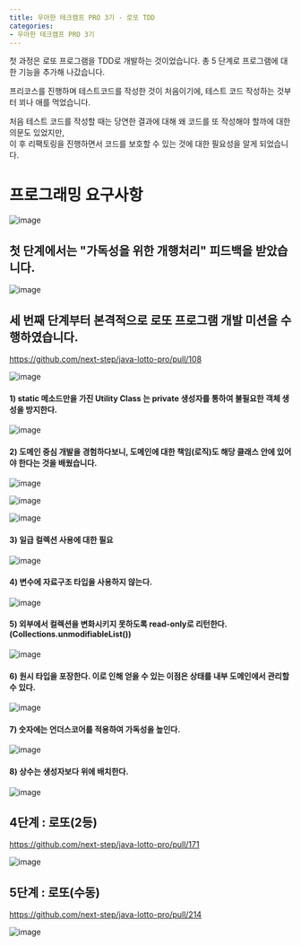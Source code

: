 ```yaml
---
title: 우아한 테크캠프 PRO 3기 - 로또 TDD
categories:
- 우아한 테크캠프 PRO 3기
---
```


첫 과정은 로또 프로그램을 TDD로 개발하는 것이었습니다. 총 5 단계로 프로그램에 대한 기능을 추가해 나갔습니다.

프리코스를 진행하며 테스트코드를 작성한 것이 처음이기에, 테스트 코드 작성하는 것부터 꾀나 애를 먹었습니다.

처음 테스트 코드를 작성할 때는 당연한 결과에 대해 왜 코드를 또 작성해야 할까에 대한 의문도 있었지만,   
이 후 리팩토링을 진행하면서 코드를 보호할 수 있는 것에 대한 필요성을 알게 되었습니다.


# 프로그래밍 요구사항

![image](https://user-images.githubusercontent.com/72685070/153009985-7f045675-1960-4771-983e-6bb11252826d.png)


## 첫 단계에서는 "가독성을 위한 개행처리" 피드백을 받았습니다.

![image](https://user-images.githubusercontent.com/72685070/153001820-2216f33e-fc14-4931-b8f7-d4df65a38652.png)


## 세 번째 단계부터 본격적으로 로또 프로그램 개발 미션을 수행하였습니다.

<https://github.com/next-step/java-lotto-pro/pull/108>


![image](https://user-images.githubusercontent.com/72685070/153204231-2fa59a88-fa4b-4817-bb3d-4158e6f0d2e0.png)


#### 1) static 메소드만을 가진 Utility Class 는 private 생성자를 통하여 불필요한 객체 생성을 방지한다.

![image](https://user-images.githubusercontent.com/72685070/153003595-23d44497-2416-480f-8a85-df78ce102ee3.png)


#### 2) 도메인 중심 개발을 경험하다보니, 도메인에 대한 책임(로직)도 해당 클래스 안에 있어야 한다는 것을 배웠습니다.

![image](https://user-images.githubusercontent.com/72685070/153004300-42d3a334-61ee-4875-b775-c3c43fc0a6b1.png)

![image](https://user-images.githubusercontent.com/72685070/153007419-e97e344e-04dd-435c-b5ad-1ade31f5de65.png)

![image](https://user-images.githubusercontent.com/72685070/153008718-921904df-5ae5-4040-afcc-0e9c6f743cf4.png)


#### 3) 일급 컬렉션 사용에 대한 필요

![image](https://user-images.githubusercontent.com/72685070/153004731-d5b25628-1540-4d80-b6d0-8b72c4fb79cd.png)


#### 4) 변수에 자료구조 타입을 사용하지 않는다.

![image](https://user-images.githubusercontent.com/72685070/153005399-ac3be4f9-faff-48e4-a21a-5ec0d15b5cd0.png)


#### 5) 외부에서 컬렉션을 변화시키지 못하도록 read-only로 리턴한다. (Collections.unmodifiableList())

![image](https://user-images.githubusercontent.com/72685070/153006101-ab559450-e59b-4666-a026-1894a4dae6bc.png)


#### 6) 원시 타입을 포장한다. 이로 인해 얻을 수 있는 이점은 상태를 내부 도메인에서 관리할 수 있다.

![image](https://user-images.githubusercontent.com/72685070/153006865-329ce988-0b1d-47db-9f48-18c2d93eb794.png)


#### 7)  숫자에는 언더스코어를 적용하여 가독성을 높인다.

![image](https://user-images.githubusercontent.com/72685070/153007689-25d9e332-38b3-44bf-9804-eec8ae79a3fb.png)


#### 8) 상수는 생성자보다 위에 배치한다.

![image](https://user-images.githubusercontent.com/72685070/153009022-c74eeaa1-f6be-4587-aef2-c04fdddb9362.png)



## 4단계 : 로또(2등)

<https://github.com/next-step/java-lotto-pro/pull/171>

![image](https://user-images.githubusercontent.com/72685070/153204755-9e7a741a-db59-4778-b5e0-cb00de5ee136.png)


## 5단계 : 로또(수동)

<https://github.com/next-step/java-lotto-pro/pull/214>

![image](https://user-images.githubusercontent.com/72685070/153206979-84156b24-6d86-4d58-8cbc-070e79fbaeb4.png)
